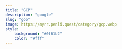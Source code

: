 ```yaml
---
title: "GCP"
description: "google"
slug: "goo"
image: https://myrr.penli.quest/category/gcp.webp
style:
    background: "#0f61b2"
    color: "#fff"
---
```

